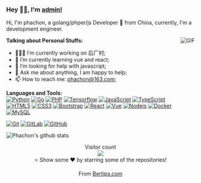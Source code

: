 ### Hey 👋🏽, I'm [admin!](https://github.com/bertips) 

Hi, I'm phachon, a golang/phper/js Developer 🚀 from China, currently, I'm a development engineer.

<img align="right" alt="GIF" src="https://media.giphy.com/media/iIqmM5tTjmpOB9mpbn/giphy.gif" />
  
**Talking about Personal Stuffs:**

- 👨🏽‍💻 I’m currently working on 后厂村;
- 🌱 I’m currently learning vue and react; 
- 🤔 I’m looking for help with javascript;
- 💬 Ask me about anything, I am happy to help;
- 📫 How to reach me: phachon@163.com;

**Languages and Tools:**  
[![Python](https://img.shields.io/badge/-Python-black?style=flat&logo=python&link=https://github.com/phachon)](https://github.com/phachon) 
[![Go](https://img.shields.io/badge/Go-blue?style=flat&logo=go&logoColor=white&link=https://github.com/phachon)](https://github.com/phachon) 
[![PHP](https://img.shields.io/badge/Php-black?style=flat&logo=php&logoColor=white&link=https://github.com/phachon)](https://github.com/phachon) 
[![Tensorflow](https://img.shields.io/badge/-Tensorflow-gray?style=flat&logo=tensorflow&link=https://github.com/phachon)](https://github.com/phachon) 
[![JavaScript](https://img.shields.io/badge/-JavaScript-black?style=flat&logo=javascript&link=https://github.com/phachon)](https://github.com/phachon) 
[![TypeScript](https://img.shields.io/badge/-TypeScript-007ACC?style=flat&logo=typescript&link=https://github.com/phachon)](https://github.com/phachon)  
[![HTML5](https://img.shields.io/badge/-HTML5-E34F26?style=flat&logo=html5&logoColor=white&link=https://github.com/phachon)](https://github.com/phachon) 
[![CSS3](https://img.shields.io/badge/-CSS3-1572B6?style=flat&logo=css3&link=https://github.com/phachon)](https://github.com/phachon) 
[![Bootstrap](https://img.shields.io/badge/-Bootstrap-563D7C?style=flat&logo=bootstrap&link=https://github.com/phachon)](https://github.com/phachon) 
[![React](https://img.shields.io/badge/-React-black?style=flat&logo=react&link=https://github.com/phachon)](https://github.com/phachon) 
[![Vue](https://img.shields.io/badge/-Vue-black?style=flat&logo=vue.js&link=https://github.com/phachon)](https://github.com/phachon) 
[![Nodejs](https://img.shields.io/badge/-Nodejs-black?style=flat&logo=Node.js&link=https://github.com/phachon)](https://github.com/phachon) 
[![Docker](https://img.shields.io/badge/-Docker-black?style=flat&logo=docker&link=https://github.com/phachon)](https://github.com/phachon) 
[![MySQL](https://img.shields.io/badge/-MySQL-black?style=flat&logo=mysql&link=https://github.com/phachon)](https://github.com/phachon)

[![Git](https://img.shields.io/badge/-Git-black?style=flat&logo=git&link=https://github.com/phachon)](https://github.com/phachon) 
[![GitLab](https://img.shields.io/badge/-GitLab-FCA121?style=flat&logo=gitlab&link=https://github.com/phachon)](https://gitlab.com/phachon) 
[![GitHub](https://img.shields.io/badge/-GitHub-181717?style=flat&logo=github&link=https://github.com/phachon)](https://github.com/phachon)

![Phachon's github stats](https://github-readme-stats.vercel.app/api?username=phachon&show_icons=true&hide_border=true)

<p align="center"> 
  Visitor count<br>
  <img src="https://profile-counter.glitch.me/phachon/count.svg" />
  <br/>⭐️ Show some ❤️ by starring some of the repositories!
</p>
<p align="center">
  From <a href="https://www.bertips.com">Bertips.com</a>
</p>
